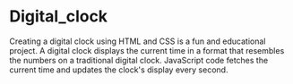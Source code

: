 # Digital_clock

Creating a digital clock using HTML and CSS is a fun and educational project. A digital clock displays the current time in a format that resembles the numbers on a traditional digital clock.
JavaScript code fetches the current time and updates the clock's display every second.
